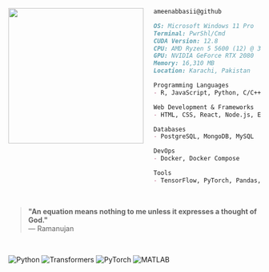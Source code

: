 <p align="left">
  <p>              <p>
  <img src="https://i.imgur.com/03ehjMN.png" width="270" align="left" style="margin-right: 20px;">
</p>


```md
ameenabbasii@github
```
```md
OS: Microsoft Windows 11 Pro
Terminal: PwrShl/Cmd
CUDA Version: 12.8
CPU: AMD Ryzen 5 5600 (12) @ 3.493GHz
GPU: NVIDIA GeForce RTX 2080
Memory: 16,310 MB
Location: Karachi, Pakistan

Programming Languages
- R, JavaScript, Python, C/C++  

Web Development & Frameworks
- HTML, CSS, React, Node.js, Express 

Databases 
- PostgreSQL, MongoDB, MySQL

DevOps
- Docker, Docker Compose

Tools
- TensorFlow, PyTorch, Pandas, Numpy, Hugging Face,Qt
```
<br>

  > **"An equation means nothing to me unless it expresses a thought of God."**  
  > — Ramanujan

<br>

<p align="left">  
  <img src="https://img.shields.io/badge/Python-3776AB?style=flat&logo=python&logoColor=white" alt="Python" />  
  <img src="https://img.shields.io/badge/Transformers-FFDF00?style=flat&logo=huggingface&logoColor=black" alt="Transformers" />  
  <img src="https://img.shields.io/badge/PyTorch-EE4C2C?style=flat&logo=pytorch&logoColor=white" alt="PyTorch" />  
  <img src="https://img.shields.io/badge/MATLAB-0076A8?style=flat&logo=mathworks&logoColor=white" alt="MATLAB" />  
</p>
